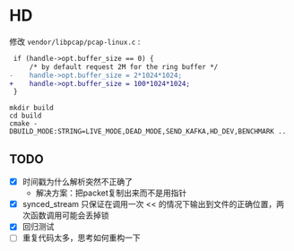 # HD

修改 `vendor/libpcap/pcap-linux.c` :

```diff
 if (handle->opt.buffer_size == 0) {
     /* by default request 2M for the ring buffer */
-    handle->opt.buffer_size = 2*1024*1024;
+    handle->opt.buffer_size = 100*1024*1024;
 }
```

```shell
mkdir build 
cd build 
cmake -DBUILD_MODE:STRING=LIVE_MODE,DEAD_MODE,SEND_KAFKA,HD_DEV,BENCHMARK ..
```

## TODO

- [x] 时间戳为什么解析突然不正确了
  - 解决方案：把packet复制出来而不是用指针
- [x] synced_stream 只保证在调用一次 << 的情况下输出到文件的正确位置，两次函数调用可能会丢掉锁
- [x] 回归测试 
- [ ] 重复代码太多，思考如何重构一下